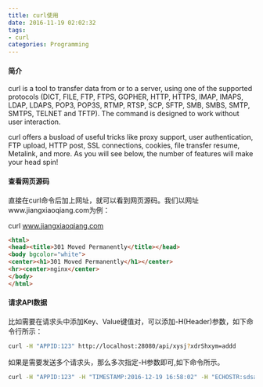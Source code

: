 ```yaml
---
title: curl使用
date: 2016-11-19 02:02:32
tags:
- curl
categories: Programming
---
```


#### 简介

curl is a tool to transfer data from or to a server, using one of the supported protocols (DICT, FILE, FTP, FTPS, GOPHER, HTTP, HTTPS, IMAP, IMAPS, LDAP, LDAPS, POP3, POP3S, RTMP, RTSP, SCP, SFTP, SMB, SMBS, SMTP, SMTPS, TELNET and TFTP). The command is designed to work without user interaction.

curl offers a busload of useful tricks like proxy support, user authentication, FTP upload, HTTP post, SSL connections, cookies, file transfer resume, Metalink, and more. As you will see below, the number of features will make your head spin!

<!-- more -->

#### 查看网页源码

直接在curl命令后加上网址，就可以看到网页源码。我们以网址www.jiangxiaoqiang.com为例：

curl www.jiangxiaoqiang.com

```HTML
<html>
<head><title>301 Moved Permanently</title></head>
<body bgcolor="white">
<center><h1>301 Moved Permanently</h1></center>
<hr><center>nginx</center>
</body>
</html>
```

#### 请求API数据

比如需要在请求头中添加Key、Value键值对，可以添加-H(Header)参数，如下命令行所示：

```Bash
curl -H "APPID:123" http://localhost:28080/api/xysj?xdrShxym=addd
```

如果是需要发送多个请求头，那么多次指定-H参数即可,如下命令所示。

```Bash
curl -H "APPID:123" -H "TIMESTAMP:2016-12-19 16:58:02" -H "ECHOSTR:sdsaasf" -H "TOKEN:sdsss" http://localhost:28080/api/xysj?xdrShxym=addd
```
